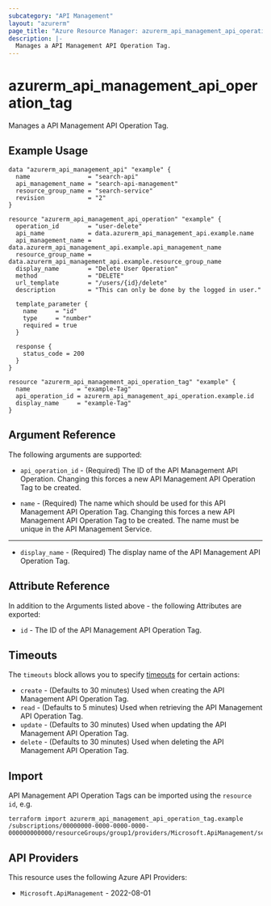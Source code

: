 ```yaml
---
subcategory: "API Management"
layout: "azurerm"
page_title: "Azure Resource Manager: azurerm_api_management_api_operation_tag"
description: |-
  Manages a API Management API Operation Tag.
---
```


# azurerm_api_management_api_operation_tag

Manages a API Management API Operation Tag.

## Example Usage

```hcl
data "azurerm_api_management_api" "example" {
  name                = "search-api"
  api_management_name = "search-api-management"
  resource_group_name = "search-service"
  revision            = "2"
}

resource "azurerm_api_management_api_operation" "example" {
  operation_id        = "user-delete"
  api_name            = data.azurerm_api_management_api.example.name
  api_management_name = data.azurerm_api_management_api.example.api_management_name
  resource_group_name = data.azurerm_api_management_api.example.resource_group_name
  display_name        = "Delete User Operation"
  method              = "DELETE"
  url_template        = "/users/{id}/delete"
  description         = "This can only be done by the logged in user."

  template_parameter {
    name     = "id"
    type     = "number"
    required = true
  }

  response {
    status_code = 200
  }
}

resource "azurerm_api_management_api_operation_tag" "example" {
  name             = "example-Tag"
  api_operation_id = azurerm_api_management_api_operation.example.id
  display_name     = "example-Tag"
}
```

## Argument Reference

The following arguments are supported:

* `api_operation_id` - (Required) The ID of the API Management API Operation. Changing this forces a new API Management API Operation Tag to be created.

* `name` - (Required) The name which should be used for this API Management API Operation Tag. Changing this forces a new API Management API Operation Tag to be created. The name must be unique in the API Management Service.

---

* `display_name` - (Required) The display name of the API Management API Operation Tag.

## Attribute Reference

In addition to the Arguments listed above - the following Attributes are exported:

* `id` - The ID of the API Management API Operation Tag.

## Timeouts

The `timeouts` block allows you to specify [timeouts](https://developer.hashicorp.com/terraform/language/resources/configure#define-operation-timeouts) for certain actions:

* `create` - (Defaults to 30 minutes) Used when creating the API Management API Operation Tag.
* `read` - (Defaults to 5 minutes) Used when retrieving the API Management API Operation Tag.
* `update` - (Defaults to 30 minutes) Used when updating the API Management API Operation Tag.
* `delete` - (Defaults to 30 minutes) Used when deleting the API Management API Operation Tag.

## Import

API Management API Operation Tags can be imported using the `resource id`, e.g.

```shell
terraform import azurerm_api_management_api_operation_tag.example /subscriptions/00000000-0000-0000-0000-000000000000/resourceGroups/group1/providers/Microsoft.ApiManagement/service/service1/apis/api1/operations/operation1/tags/tag1
```

## API Providers
<!-- This section is generated, changes will be overwritten -->
This resource uses the following Azure API Providers:

* `Microsoft.ApiManagement` - 2022-08-01

